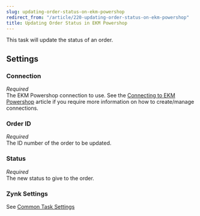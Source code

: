```yaml
---
slug: updating-order-status-on-ekm-powershop
redirect_from: "/article/220-updating-order-status-on-ekm-powershop"
title: Updating Order Status in EKM Powershop
---
```

This task will update the status of an order.

## Settings
### Connection
_Required_  
The EKM Powershop connection to use.  See the [Connecting to EKM Powershop](connecting-to-ekm-powershop) article if you require more information on how to create/manage connections.

### Order ID
_Required_  
The ID number of the order to be updated.

### Status
_Required_  
The new status to give to the order.

### Zynk Settings
See [Common Task Settings](common-task-settings)